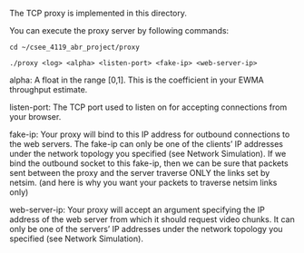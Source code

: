 The TCP proxy is implemented in this directory.

You can execute the proxy server by following commands:

`cd ~/csee_4119_abr_project/proxy`

`./proxy <log> <alpha> <listen-port> <fake-ip> <web-server-ip>`

alpha: A float in the range [0,1]. This is the coefficient in your EWMA throughput estimate.

listen-port: The TCP port used to listen on for accepting connections from your browser. 

fake-ip: Your proxy will bind to this IP address for outbound connections to the web servers. The fake-ip can only be one of the clients’ IP addresses under the network topology you specified (see Network Simulation). If we bind the outbound socket to this fake-ip, then we can be sure that packets sent between the proxy and the server traverse ONLY the links set by netsim. (and here is why you want your packets to traverse netsim links only)

web-server-ip: Your proxy will accept an argument specifying the IP address of the web server from which it should request video chunks. It can only be one of the servers’ IP addresses under the network topology you specified (see Network Simulation).
